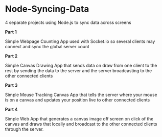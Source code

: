 # Node-Syncing-Data
4 separate projects using Node.js to sync data across screens 

<b>Part 1</b>

Simple Webpage Counting App used with Socket.io so several clients may connect and sync the global server count

<b>Part 2</b>

Simple Canvas Drawing App that sends data on draw from one client to the rest by sending the data to the server and the server 
broadcasting to the other connected clients

<b>Part 3</b>

Simple Mouse Tracking Canvas App that tells the server where your mouse is on a canvas and updates your position live to other
connected clients

<b>Part 4</b>

Simple Web App that generates a canvas image off screen on click of the canvas and draws that locally and broadcast to the other 
connected clients through the server. 
